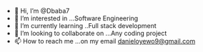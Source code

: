 - 👋 Hi, I’m @Dbaba7
- 👀 I’m interested in ...Software Engineering
- 🌱 I’m currently learning ..Full stack development
- 💞️ I’m looking to collaborate on ...Any coding project
- 📫 How to reach me ...on my email danieloyewo9@gmail.com

<!---
Dbaba7/Dbaba7 is a ✨ special ✨ repository because its `README.md` (this file) appears on your GitHub profile.
You can click the Preview link to take a look at your changes.
--->
